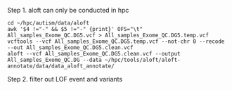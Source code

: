 Step 1. aloft can only be conducted in hpc
```
cd ~/hpc/autism/data/aloft
awk '$4 !="-" && $5 !="-" {print}' OFS="\t" All_samples_Exome_QC.DG5.vcf > All_samples_Exome_QC.DG5.temp.vcf
vcftools --vcf All_samples_Exome_QC.DG5.temp.vcf --not-chr 0 --recode --out All_samples_Exome_QC.DG5.clean.vcf
aloft --vcf All_samples_Exome_QC.DG5.clean.vcf --output All_samples_Exome_QC.DG --data ~/hpc/tools/aloft/aloft-annotate/data/data_aloft_annotate/
```
Step 2. filter out LOF event and variants 
```
```
